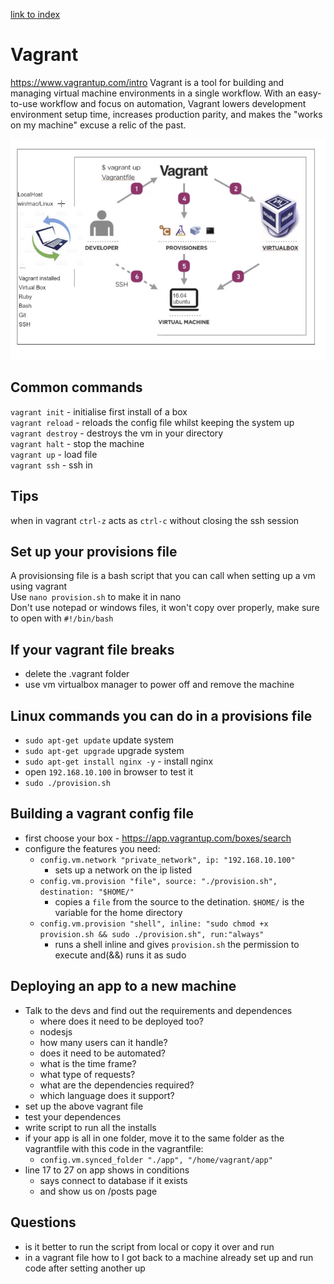[link to index](/readme.md)  
# Vagrant
https://www.vagrantup.com/intro
Vagrant is a tool for building and managing virtual machine environments in a single workflow. With an easy-to-use workflow and focus on automation, Vagrant lowers development environment setup time, increases production parity, and makes the "works on my machine" excuse a relic of the past.

![Vagrant diagram](/Documentation/resources/vagrant/vagrant.png)

## Common commands
`vagrant init` - initialise first install of a box  
`vagrant reload` - reloads the config file whilst keeping the system up  
`vagrant destroy` - destroys the vm in your directory  
`vagrant halt` - stop the machine  
`vagrant up` - load file  
`vagrant ssh` - ssh in  

## Tips
when in vagrant `ctrl-z` acts as `ctrl-c` without closing the ssh session

## Set up your provisions file
A provisionsing file is a bash script that you can call when setting up a vm using vagrant  
Use `nano provision.sh` to make it in nano  
Don't use notepad or windows files, it won't copy over properly, make sure to open with `#!/bin/bash`

## If your vagrant file breaks
- delete the .vagrant folder
- use vm virtualbox manager to power off and remove the machine

## Linux commands you can do in a provisions file
- `sudo apt-get update` update system
- `sudo apt-get upgrade` upgrade system
- `sudo apt-get install nginx -y` - install nginx
- open `192.168.10.100` in browser to test it
- `sudo ./provision.sh`

## Building a vagrant config file
- first choose your box - https://app.vagrantup.com/boxes/search 
- configure the features you need:
    - `config.vm.network "private_network", ip: "192.168.10.100"`
        - sets up a network on the ip listed
    - `config.vm.provision "file", source: "./provision.sh", destination: "$HOME/"`
        - copies a `file` from the source to the detination. `$HOME/` is the variable for the home directory
    - `config.vm.provision "shell", inline: "sudo chmod +x provision.sh && sudo ./provision.sh", run:"always"`
        - runs a shell inline and gives `provision.sh` the permission to execute and(&&) runs it as sudo

## Deploying an app to a new machine
- Talk to the devs and find out the requirements and dependences
    - where does it need to be deployed too?
    - nodesjs
    - how many users can it handle?
    - does it need to be automated?
    - what is the time frame?
    - what type of requests?
    - what are the dependencies required?
    - which language does it support?
- set up the above vagrant file
- test your dependences
- write script to run all the installs
- if your app is all in one folder, move it to the same folder as the vagrantfile with this code in the vagrantfile:
    - `config.vm.synced_folder "./app", "/home/vagrant/app"`
- line 17 to 27 on app shows in conditions
    - says connect to database if it exists
    - and show us on /posts page


## Questions
- is it better to run the script from local or copy it over and run
- in a vagrant file how to I got back to a machine already set up and run code after setting another up